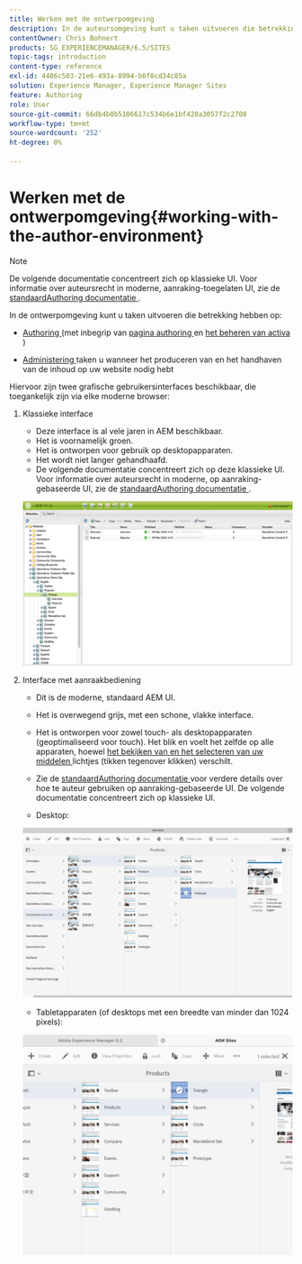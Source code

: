 ```yaml
---
title: Werken met de ontwerpomgeving
description: In de auteursomgeving kunt u taken uitvoeren die betrekking hebben op het ontwerpen (waaronder het schrijven en beheren van elementen voor pagina's) en het beheren van taken die u nodig hebt bij het genereren en onderhouden van de inhoud van uw website.
contentOwner: Chris Bohnert
products: SG_EXPERIENCEMANAGER/6.5/SITES
topic-tags: introduction
content-type: reference
exl-id: 4486c503-21e6-493a-8994-b0f8cd34c85a
solution: Experience Manager, Experience Manager Sites
feature: Authoring
role: User
source-git-commit: 66db4b0b5106617c534b6e1bf428a3057f2c2708
workflow-type: tm+mt
source-wordcount: '252'
ht-degree: 0%

---
```


# Werken met de ontwerpomgeving{#working-with-the-author-environment}

>[!NOTE]
>
>De volgende documentatie concentreert zich op klassieke UI. Voor informatie over auteursrecht in moderne, aanraking-toegelaten UI, zie de [ standaardAuthoring documentatie ](/help/assets/assets.md).

In de ontwerpomgeving kunt u taken uitvoeren die betrekking hebben op:

* [ Authoring ](/help/sites-authoring/author.md) (met inbegrip van [ pagina authoring ](/help/sites-authoring/qg-page-authoring.md) en [ het beheren van activa ](/help/assets/assets.md))

* [ Administering ](/help/sites-administering/administer-best-practices.md) taken u wanneer het produceren van en het handhaven van de inhoud op uw website nodig hebt

Hiervoor zijn twee grafische gebruikersinterfaces beschikbaar, die toegankelijk zijn via elke moderne browser:

1. Klassieke interface

   * Deze interface is al vele jaren in AEM beschikbaar.
   * Het is voornamelijk groen.
   * Het is ontworpen voor gebruik op desktopapparaten.
   * Het wordt niet langer gehandhaafd.
   * De volgende documentatie concentreert zich op deze klassieke UI. Voor informatie over auteursrecht in moderne, op aanraking-gebaseerde UI, zie de [ standaardAuthoring documentatie ](/help/sites-authoring/author.md).

   ![ chlimage_1-149 ](assets/chlimage_1-149.png)

1. Interface met aanraakbediening

   * Dit is de moderne, standaard AEM UI.
   * Het is overwegend grijs, met een schone, vlakke interface.
   * Het is ontworpen voor zowel touch- als desktopapparaten (geoptimaliseerd voor touch). Het blik en voelt het zelfde op alle apparaten, hoewel [ het bekijken van en het selecteren van uw middelen ](/help/sites-authoring/basic-handling.md) lichtjes (tikken tegenover klikken) verschilt.
   * Zie de [ standaardAuthoring documentatie ](/help/sites-authoring/author.md) voor verdere details over hoe te auteur gebruiken op aanraking-gebaseerde UI. De volgende documentatie concentreert zich op klassieke UI.

   * Desktop:

   ![ chlimage_1-150 ](assets/chlimage_1-150.png)

   * Tabletapparaten (of desktops met een breedte van minder dan 1024 pixels):

   ![ chlimage_1-7 ](assets/chlimage_1-7.jpeg)
